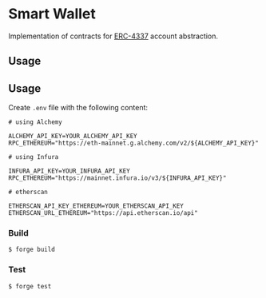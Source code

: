 # Smart Wallet

Implementation of contracts for [ERC-4337](https://eips.ethereum.org/EIPS/eip-4337) account abstraction.

## Usage

## Usage

Create `.env` file with the following content:

```text
# using Alchemy

ALCHEMY_API_KEY=YOUR_ALCHEMY_API_KEY
RPC_ETHEREUM="https://eth-mainnet.g.alchemy.com/v2/${ALCHEMY_API_KEY}"

# using Infura

INFURA_API_KEY=YOUR_INFURA_API_KEY
RPC_ETHEREUM="https://mainnet.infura.io/v3/${INFURA_API_KEY}"

# etherscan

ETHERSCAN_API_KEY_ETHEREUM=YOUR_ETHERSCAN_API_KEY
ETHERSCAN_URL_ETHEREUM="https://api.etherscan.io/api"
```

### Build

```shell
$ forge build
```

### Test

```shell
$ forge test
```
